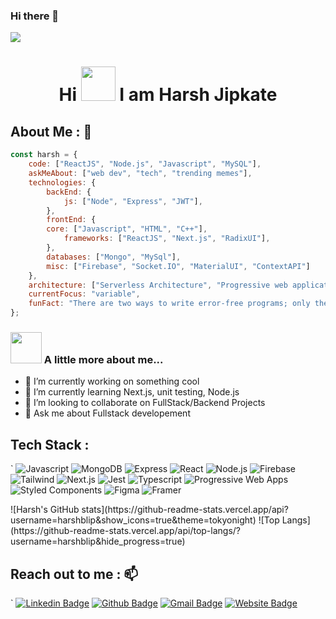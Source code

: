 ### Hi there 👋
![](https://pasteboard.co/VjaFKhxmdHxD.png)

# <div align="center"> Hi <img src = "https://user-images.githubusercontent.com/78593368/119226953-4de77600-bb29-11eb-8d16-9479fa967348.gif" width="55px" height="55px"> I am Harsh Jipkate</div>
## **About Me :** 👦
```javascript
const harsh = {
    code: ["ReactJS", "Node.js", "Javascript", "MySQL"],
    askMeAbout: ["web dev", "tech", "trending memes"],
    technologies: {
        backEnd: {
            js: ["Node", "Express", "JWT"],
        },
        frontEnd: {
	    core: ["Javascript", "HTML", "C++"],
            frameworks: ["ReactJS", "Next.js", "RadixUI"],
        },
        databases: ["Mongo", "MySql"],
        misc: ["Firebase", "Socket.IO", "MaterialUI", "ContextAPI"]
    },
    architecture: ["Serverless Architecture", "Progressive web applications", "Single page applications"],
    currentFocus: "variable",
    funFact: "There are two ways to write error-free programs; only the third one works"
};
```
### <img src="https://media.giphy.com/media/VgCDAzcKvsR6OM0uWg/giphy.gif" width="50"> A little more about me... 
- 🔭 I’m currently working on something cool
- 🌱 I’m currently learning Next.js, unit testing, Node.js
- 👯 I’m looking to collaborate on FullStack/Backend Projects
- 💬 Ask me about Fullstack developement
## **Tech Stack :**
<!-- -->
`
	![Javascript](https://img.shields.io/badge/javascript-%23F7B93E.svg?style=for-the-badge&logo=javascript&logoColor=white)
	![MongoDB](https://img.shields.io/badge/mongodb-%2313aa52.svg?style=for-the-badge&logo=mongodb&logoColor=white)
	![Express](https://img.shields.io/badge/express-%230175C2.svg?style=for-the-badge&logo=express&logoColor=white)
  	![React](https://img.shields.io/badge/react-%2345b8d8.svg?style=for-the-badge&logo=react&logoColor=white)
	![Node.js](https://img.shields.io/badge/node.js-%2343853d.svg?style=for-the-badge&logo=node.js&logoColor=white)
 	![Firebase](https://img.shields.io/badge/firebase-%23F9A03C.svg?style=for-the-badge&logo=firebase&logoColor=white)
	![Tailwind](https://img.shields.io/badge/tailwind-%2346a2f1.svg?style=for-the-badge&logo=tailwindcss&logoColor=white)
 	![Next.js](https://img.shields.io/badge/next.js-%23000000.svg?style=for-the-badge&logo=next.js&logoColor=white)
  	![Jest](https://img.shields.io/badge/jest-%23ea2845.svg?style=for-the-badge&logo=jest&logoColor=white)
   	![Typescript](https://img.shields.io/badge/typescript-%23007ACC.svg?style=for-the-badge&logo=typescript&logoColor=white)
	![Progressive Web Apps](https://img.shields.io/badge/pwa-%23311C87.svg?style=for-the-badge&logo=pwa&logoColor=white)
 	![Styled Components](https://img.shields.io/badge/styled-components-%23db7092.svg?style=for-the-badge&logo=styled-components&logoColor=white)
  	![Figma](https://img.shields.io/badge/figma-%23E10098.svg?style=for-the-badge&logo=figma&logoColor=white)
   	![Framer](https://img.shields.io/badge/framer-%23f446aa.svg?style=for-the-badge&logo=framer&logoColor=white)
<div>
![Harsh's GitHub stats](https://github-readme-stats.vercel.app/api?username=harshblip&show_icons=true&theme=tokyonight)
![Top Langs](https://github-readme-stats.vercel.app/api/top-langs/?username=harshblip&hide_progress=true)
</div>

## **Reach out to me :** 📫
`
	[![Linkedin Badge](https://img.shields.io/badge/-harshjipkate-blue?style=flat&logo=Linkedin&logoColor=white&link=https://www.linkedin.com/in/harsh-jipkate/)](https://www.linkedin.com/in/harsh-jipkate/)
	 [![Github Badge](https://img.shields.io/badge/-harshblip-black?style=flat&logo=github&logoColor=white&link=https://github.com/harshblip)](https://github.com/harshblip)
  	[![Gmail Badge](https://img.shields.io/badge/-harshjipkate-c14438?style=flat&logo=Gmail&logoColor=white&link=mailto:jipkateharsh@gmail.com)](mailto:jipkateharsh@gmail.com)
   	[![Website Badge](https://img.shields.io/badge/-a.reum-47CCCC?style=flat&logo=Google-Chrome&logoColor=white&link=https://bento.me/a-reum)](https://bento.me/a-reum)
